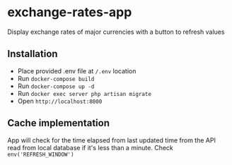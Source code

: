 # exchange-rates-app
Display exchange rates of major currencies with a button to refresh values

## Installation
- Place provided .env file at `/.env` location
- Run `docker-compose build`
- Run `docker-compose up -d`
- Run `docker exec server php artisan migrate`
- Open `http://localhost:8000`

## Cache implementation
App will check for the time elapsed from last updated time from the API read from local database if it's less than a minute. Check `env('REFRESH_WINDOW')`
